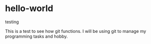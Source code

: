 # hello-world
testing

This is a test to see how git functions. I will be using git to manage my programming tasks and hobby.
